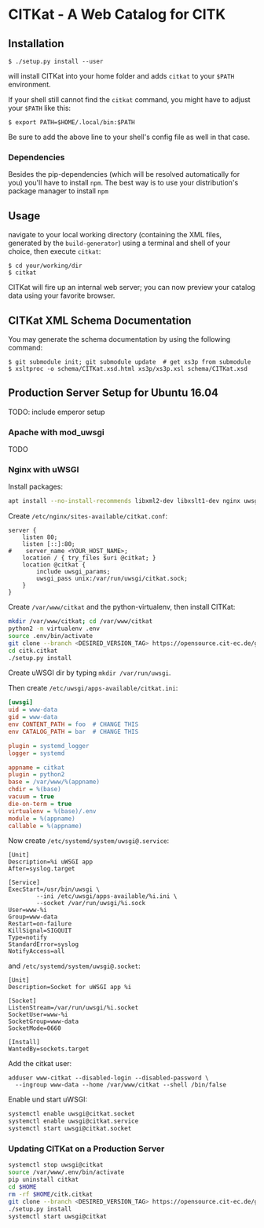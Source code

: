 # CITKat - A Web Catalog for CITK

## Installation
```shell
$ ./setup.py install --user
``` 
will install CITKat into your home folder and adds `citkat` to your `$PATH` environment.

If your shell still cannot find the `citkat` command, you might have to adjust your `$PATH` like this:
```shell
$ export PATH=$HOME/.local/bin:$PATH
```
Be sure to add the above line to your shell's config file as well in that case.

### Dependencies
Besides the pip-dependencies (which will be resolved automatically for you) you'll have to install `npm`. 
The best way is to use your distribution's package manager to install `npm` 

## Usage
navigate to your local working directory (containing the XML files, generated by the `build-generator`) using a 
terminal and shell of your choice, then execute `citkat`:
```shell
$ cd your/working/dir
$ citkat
```
CITKat will fire up an internal web server; you can now preview your catalog data using your favorite browser.

## CITKat XML Schema Documentation
You may generate the schema documentation by using the following command:
```shell
$ git submodule init; git submodule update  # get xs3p from submodule
$ xsltproc -o schema/CITKat.xsd.html xs3p/xs3p.xsl schema/CITKat.xsd
```

## Production Server Setup for Ubuntu 16.04
TODO: include emperor setup
### Apache with mod_uwsgi
TODO
### Nginx with uWSGI
Install packages:
```bash
apt install --no-install-recommends libxml2-dev libxslt1-dev nginx uwsgi uwsgi-plugin-python python2.7-minimal python-virtualenv npm
```

Create `/etc/nginx/sites-available/citkat.conf`:
```
server {
    listen 80;
    listen [::]:80;
#    server_name <YOUR_HOST_NAME>;
    location / { try_files $uri @citkat; }
    location @citkat {
        include uwsgi_params;
        uwsgi_pass unix:/var/run/uwsgi/citkat.sock;
    }
}
```

Create `/var/www/citkat` and the python-virtualenv, then install CITKat:
```bash
mkdir /var/www/citkat; cd /var/www/citkat
python2 -m virtualenv .env
source .env/bin/activate
git clone --branch <DESIRED_VERSION_TAG> https://opensource.cit-ec.de/git/citk.citkat.git
cd citk.citkat
./setup.py install
```


Create uWSGI dir by typing `mkdir /var/run/uwsgi`.

Then create `/etc/uwsgi/apps-available/citkat.ini`:
```ini
[uwsgi]
uid = www-data
gid = www-data
env CONTENT_PATH = foo  # CHANGE THIS
env CATALOG_PATH = bar  # CHANGE THIS

plugin = systemd_logger
logger = systemd

appname = citkat
plugin = python2
base = /var/www/%(appname)
chdir = %(base)
vacuum = true
die-on-term = true
virtualenv = %(base)/.env
module = %(appname)
callable = %(appname)
```

Now create `/etc/systemd/system/uwsgi@.service`:
```
[Unit]
Description=%i uWSGI app
After=syslog.target

[Service]
ExecStart=/usr/bin/uwsgi \
        --ini /etc/uwsgi/apps-available/%i.ini \
        --socket /var/run/uwsgi/%i.sock
User=www-%i
Group=www-data
Restart=on-failure
KillSignal=SIGQUIT
Type=notify
StandardError=syslog
NotifyAccess=all
```
and `/etc/systemd/system/uwsgi@.socket`:
```
[Unit]
Description=Socket for uWSGI app %i

[Socket]
ListenStream=/var/run/uwsgi/%i.socket
SocketUser=www-%i
SocketGroup=www-data
SocketMode=0660

[Install]
WantedBy=sockets.target
```

Add the citkat user:
```
adduser www-citkat --disabled-login --disabled-password \
  --ingroup www-data --home /var/www/citkat --shell /bin/false
```

Enable und start uWSGI:
```bash
systemctl enable uwsgi@citkat.socket
systemctl enable uwsgi@citkat.service
systemctl start uwsgi@citkat.socket
```



### Updating CITKat on a Production Server
```bash
systemctl stop uwsgi@citkat
source /var/www/.env/bin/activate
pip uninstall citkat
cd $HOME
rm -rf $HOME/citk.citkat
git clone --branch <DESIRED_VERSION_TAG> https://opensource.cit-ec.de/git/citk.citkat.git
./setup.py install
systemctl start uwsgi@citkat
```